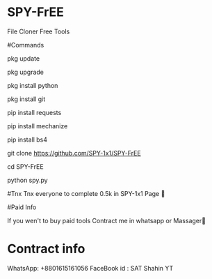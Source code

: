 # SPY-FrEE
File Cloner Free Tools

#Commands

pkg update 

pkg upgrade 

pkg install python 

pkg install git

pip install requests 

pip install mechanize 

pip install bs4

git clone https://github.com/SPY-1x1/SPY-FrEE

cd SPY-FrEE

python spy.py 

#Tnx
Tnx everyone to complete 0.5k in SPY-1x1 Page 💖

#Paid Info

If you wen't to buy paid tools 
Contract me in whatsapp or Massager💖

# Contract info

WhatsApp: +8801615161056
FaceBook id : SAT Shahin YT 

